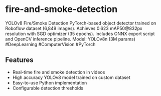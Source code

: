 # fire-and-smoke-detection
YOLOv8 Fire/Smoke Detection  PyTorch-based object detector trained on Roboflow dataset (6,849 images). Achieves 0.623 mAP50@832px resolution with SGD optimizer (35 epochs). Includes ONNX export script and OpenCV inference pipeline.  Model: YOLOv8n (3M params)  #DeepLearning #ComputerVision #PyTorch

## Features

- Real-time fire and smoke detection in videos
- High accuracy YOLOv8 model trained on custom dataset
- Easy-to-use Python implementation
- Configurable detection thresholds



